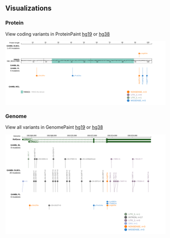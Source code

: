 ## Visualizations
### Protein
View coding variants in ProteinPaint [hg19](https://morinlab.github.io/LLMPP/GAMBL/VMA21_protein.html)  or [hg38](https://morinlab.github.io/LLMPP/GAMBL/VMA21_protein_hg38.html)

![](images/proteinpaint/VMA21_NM_001017980.svg)

### Genome
View all variants in GenomePaint [hg19](https://morinlab.github.io/LLMPP/GAMBL/VMA21.html)  or [hg38](https://morinlab.github.io/LLMPP/GAMBL/VMA21_hg38.html)

![](images/proteinpaint/VMA21.svg)

